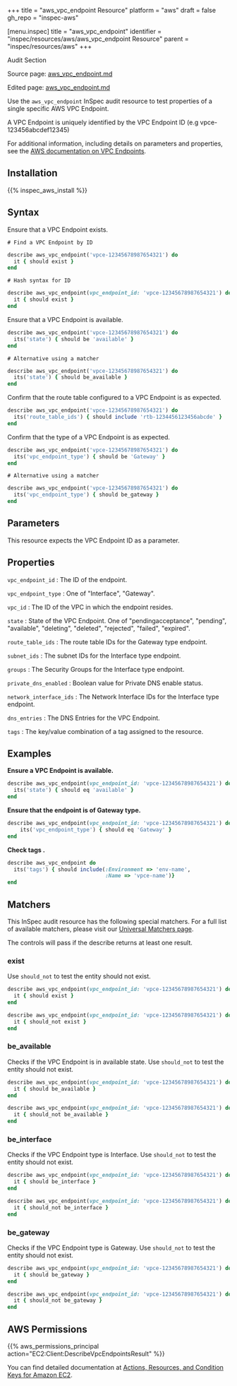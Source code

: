 +++
title = "aws_vpc_endpoint Resource"
platform = "aws"
draft = false
gh_repo = "inspec-aws"

[menu.inspec]
title = "aws_vpc_endpoint"
identifier = "inspec/resources/aws/aws_vpc_endpoint Resource"
parent = "inspec/resources/aws"
+++

<div class="admonition-note">
<p class="admonition-note-title">Audit Section</p>
<div class="admonition-note-text">
<p>Source page: <a href="https://github.com/inspec/inspec-aws/blob/main/docs/resources/aws_vpc_endpoint.md">aws_vpc_endpoint.md</a></p>
<p>Edited page: <a href="https://github.com/ianmadd/inspec-aws/blob/im/hugo/docs-chef-io/content/inspec/resources/aws_vpc_endpoint.md">aws_vpc_endpoint.md</a></p>
</div>
</div>



Use the `aws_vpc_endpoint` InSpec audit resource to test properties of a single specific AWS VPC Endpoint. 

A VPC Endpoint is uniquely identified by the VPC Endpoint ID (e.g vpce-123456abcdef12345)

For additional information, including details on parameters and properties, see the [AWS documentation on VPC Endpoints](https://docs.aws.amazon.com/vpc/latest/userguide/vpc-endpoints.html).

## Installation

{{% inspec_aws_install %}}

## Syntax

Ensure that a VPC Endpoint exists.

    # Find a VPC Endpoint by ID
```ruby
describe aws_vpc_endpoint('vpce-12345678987654321') do
  it { should exist }
end
```

    # Hash syntax for ID
```ruby
describe aws_vpc_endpoint(vpc_endpoint_id: 'vpce-12345678987654321') do
  it { should exist }
end
```

Ensure that a VPC Endpoint is available.

```ruby
describe aws_vpc_endpoint('vpce-12345678987654321') do
  its('state') { should be 'available' }
end
```

    # Alternative using a matcher
```ruby
describe aws_vpc_endpoint('vpce-12345678987654321') do
  its('state') { should be_available }
end
```

Confirm that the route table configured to a VPC Endpoint is as expected.

```ruby
describe aws_vpc_endpoint('vpce-12345678987654321') do
  its('route_table_ids') { should include 'rtb-1234456123456abcde' }
end
```

Confirm that the type of a VPC Endpoint is as expected.

```ruby
describe aws_vpc_endpoint('vpce-12345678987654321') do
  its('vpc_endpoint_type') { should be 'Gateway' }
end
```

    # Alternative using a matcher
```ruby
describe aws_vpc_endpoint('vpce-12345678987654321') do
  its('vpc_endpoint_type') { should be_gateway }
end
```

## Parameters

This resource expects the VPC Endpoint ID as a parameter.

## Properties

`vpc_endpoint_id`
: The ID of the endpoint.

`vpc_endpoint_type`
: One of "Interface", "Gateway".

`vpc_id`
: The ID of the VPC in which the endpoint resides.

`state`
: State of the VPC Endpoint. One of "pendingacceptance", "pending", "available", "deleting", "deleted", "rejected", "failed", "expired".

`route_table_ids`
: The route table IDs for the Gateway type endpoint.

`subnet_ids`
: The subnet IDs for the Interface type endpoint.

`groups`
: The Security Groups for the Interface type endpoint.

`private_dns_enabled`
: Boolean value for Private DNS enable status.

`network_interface_ids`
: The Network Interface IDs for the Interface type endpoint.

`dns_entries`
: The DNS Entries for the VPC Endpoint.

`tags`
: The key/value combination of a tag assigned to the resource.

## Examples

**Ensure a VPC Endpoint is available.**

```ruby
describe aws_vpc_endpoint(vpc_endpoint_id: 'vpce-12345678987654321') do
  its('state') { should eq 'available' }
end
```

**Ensure that the endpoint is of Gateway type.**

```ruby
describe aws_vpc_endpoint(vpc_endpoint_id: 'vpce-12345678987654321') do
    its('vpc_endpoint_type') { should eq 'Gateway' }
end
```

**Check tags    .**

```ruby
describe aws_vpc_endpoint do
  its('tags') { should include(:Environment => 'env-name',
                               :Name => 'vpce-name')}
end
```

## Matchers

This InSpec audit resource has the following special matchers. For a full list of available matchers, please visit our [Universal Matchers page](https://www.inspec.io/docs/reference/matchers/).

The controls will pass if the describe returns at least one result.

### exist

Use `should_not` to test the entity should not exist.

```ruby
describe aws_vpc_endpoint(vpc_endpoint_id: 'vpce-12345678987654321') do
  it { should exist }
end
```

```ruby
describe aws_vpc_endpoint(vpc_endpoint_id: 'vpce-12345678987654321') do
  it { should_not exist }
end
```

### be_available

Checks if the VPC Endpoint is in available state.
Use `should_not` to test the entity should not exist.

```ruby
describe aws_vpc_endpoint(vpc_endpoint_id: 'vpce-12345678987654321') do
  it { should be_available }
end
```

```ruby
describe aws_vpc_endpoint(vpc_endpoint_id: 'vpce-12345678987654321') do
  it { should_not be_available }
end
```

### be_interface

Checks if the VPC Endpoint type is Interface.
Use `should_not` to test the entity should not exist.

```ruby
describe aws_vpc_endpoint(vpc_endpoint_id: 'vpce-12345678987654321') do
  it { should be_interface }
end
```

```ruby
describe aws_vpc_endpoint(vpc_endpoint_id: 'vpce-12345678987654321') do
  it { should_not be_interface }
end
```

### be_gateway

Checks if the VPC Endpoint type is Gateway.
Use `should_not` to test the entity should not exist.

```ruby
describe aws_vpc_endpoint(vpc_endpoint_id: 'vpce-12345678987654321') do
  it { should be_gateway }
end
```

```ruby
describe aws_vpc_endpoint(vpc_endpoint_id: 'vpce-12345678987654321') do
  it { should_not be_gateway }
end
```

## AWS Permissions

{{% aws_permissions_principal action="EC2:Client:DescribeVpcEndpointsResult" %}}

You can find detailed documentation at [Actions, Resources, and Condition Keys for Amazon EC2](https://docs.aws.amazon.com/IAM/latest/UserGuide/list_amazonec2.html).

